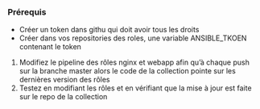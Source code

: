 ### Prérequis 
-   Créer un token dans githu qui doit avoir tous les droits
- Créer dans vos repositories des roles, une variable ANSIBLE_TKOEN contenant le token

1. Modifiez le pipeline des rôles nginx et webapp afin qu’à chaque push sur la branche master alors le code de la collection pointe sur les dernières version des rôles
2. Testez en modifiant les rôles et en vérifiant que la mise à jour est faite sur le repo de la collection
